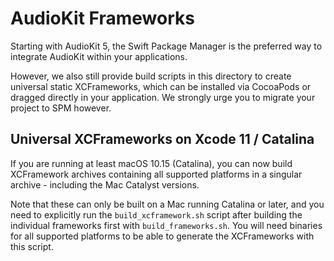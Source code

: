 # AudioKit Frameworks

Starting with AudioKit 5, the Swift Package Manager is the preferred way to integrate AudioKit within your applications.

However, we also still provide build scripts in this directory to create universal static XCFrameworks, which can be installed via CocoaPods or dragged directly in your application. We strongly urge you to migrate your project to SPM however.

## Universal XCFrameworks on Xcode 11 / Catalina

If you are running at least macOS 10.15 (Catalina), you can now build XCFramework archives containing all supported platforms in a singular archive - including the Mac Catalyst versions.

Note that these can only be built on a Mac running Catalina or later, and you need to explicitly run the `build_xcframework.sh` script after building the individual frameworks first with `build_frameworks.sh`. You will need binaries for all supported platforms to be able to generate the XCFrameworks with this script.

